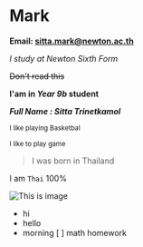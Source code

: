 # Mark
**Email: sitta.mark@newton.ac.th**

*I study at Newton Sixth Form*

~~Don't read this~~

**I'am in _Year 9b_ student**

***Full Name : Sitta Trinetkamol***

<sub>I like playing Basketbal</sub>

<sup>I like to play game</sup>

> I was born in Thailand

I am `Thai` 100%

![This is image](https://encrypted-tbn0.gstatic.com/images?q=tbn:ANd9GcRAOopDwAKdXQ2KNcyL2FIeG1FP0PLjRuK3JA&usqp=CAU)

- hi
- hello
- morning 
[ ] math homework
